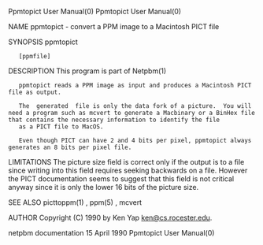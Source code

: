 Ppmtopict User Manual(0)                                                                                                                                                             Ppmtopict User Manual(0)



NAME
       ppmtopict - convert a PPM image to a Macintosh PICT file


SYNOPSIS
       ppmtopict

       [ppmfile]


DESCRIPTION
       This program is part of Netpbm(1)

       ppmtopict reads a PPM image as input and produces a Macintosh PICT file as output.

       The  generated  file is only the data fork of a picture.  You will need a program such as mcvert to generate a Macbinary or a BinHex file that contains the necessary information to identify the file
       as a PICT file to MacOS.

       Even though PICT can have 2 and 4 bits per pixel, ppmtopict always generates an 8 bits per pixel file.


LIMITATIONS
       The picture size field is correct only if the output is to a file since writing into this field requires seeking backwards on a file.  However the PICT documentation seems to suggest that this field
       is not critical anyway since it is only the lower 16 bits of the picture size.


SEE ALSO
       picttoppm(1) , ppm(5) , mcvert


AUTHOR
       Copyright (C) 1990 by Ken Yap <ken@cs.rocester.edu>.



netpbm documentation                                                                            15 April 1990                                                                        Ppmtopict User Manual(0)
